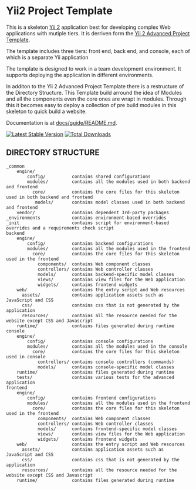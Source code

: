Yii2 Project Template
=====================

This is a skeleton [Yii 2](http://www.yiiframework.com/) application best for developing complex Web applications with mutiple tiers. 
It is derriven form the [Yii 2 Advanced Project Template](https://github.com/yiisoft/yii2-app-advanced/).  

The template includes three tiers: front end, back end, and console, each of which is a separate Yii application

The template is designed to work in a team development environment. It supports deploying the application in different environments.

In additon to the Yii 2 Advanced Project Template there is a restructure of the Directory Structure. This Template build arround the
idea of Modules and all the components even the core ones are wrapt in modules. Through this it becomes easy to deploy a collection
of pre build modules in this skeleton to quick build a website.

Documentation is at [docs/guide/README.md](wiki/).

[![Latest Stable Version](https://poser.pugx.org/spreling/yii2-template/v/stable)](https://packagist.org/packages/spreling/yii2-template)
[![Total Downloads](https://poser.pugx.org/spreling/yii2-template/downloads)](https://packagist.org/packages/spreling/yii2-template)

DIRECTORY STRUCTURE
-------------------
```
_common
    engine/
        config/          contains shared configurations
        modules/         contains all the modules used in both backend and frontend    
          core/          contains the core files for this skeleton used in both backend and frontend  
           models/       contains model classes used in both backend and frontend
    vendor/              contains dependent 3rd-party packages
_environments            contains environment-based overrides
_init                    contains script for environment-based overrides and a requirements check script
backend
    engine/
        config/          contains backend configurations
        modules/         contains all the modules used in the frontend    
          core/          contains the core files for this skeleton used in the frontend
            components/  contains Web component classes
            controllers/ contains Web controller classes
            models/      contains backend-specific model classes
            views/       contains view files for the Web application
            widgets/     contains frontend widgets
    web/                 contains the entry script and Web resources 
      assets/            contains application assets such as JavaScript and CSS
      css/               contains css that is not generated by the application
      resources/         contains all the resource needed for the website except CSS and Javascript
    runtime/             contains files generated during runtime
console
    engine/
        config/          contains console configurations
        modules/         contains all the modules used in the console    
          core/          contains the core files for this skeleton used in console
            controllers/ contains console controllers (commands)
            models/      contains console-specific model classes
    runtime/             contains files generated during runtime
    tests/               contains various tests for the advanced application
frontend
    engine/
        config/          contains frontend configurations
        modules/         contains all the modules used in the frontend    
          core/          contains the core files for this skeleton used in the frontend
            components/  contains Web component classes
            controllers/ contains Web controller classes
            models/      contains frontend-specific model classes
            views/       contains view files for the Web application
            widgets/     contains frontend widgets
    web/                 contains the entry script and Web resources 
      assets/            contains application assets such as JavaScript and CSS
      css/               contains css that is not generated by the application
      resources/         contains all the resource needed for the website except CSS and Javascript
    runtime/             contains files generated during runtime
```